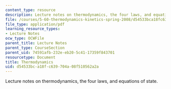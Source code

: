 ```yaml
---
content_type: resource
description: Lecture notes on thermodynamics, the four laws, and equations of state.
file: /courses/5-60-thermodynamics-kinetics-spring-2008/d54533bca18fc639704a08f510562a2a_lec_1.pdf
file_type: application/pdf
learning_resource_types:
- Lecture Notes
ocw_type: OCWFile
parent_title: Lecture Notes
parent_type: CourseSection
parent_uid: 74591afb-232e-eb20-5c41-17359f843701
resourcetype: Document
title: Thermodynamics
uid: d54533bc-a18f-c639-704a-08f510562a2a
---
```

Lecture notes on thermodynamics, the four laws, and equations of state.


